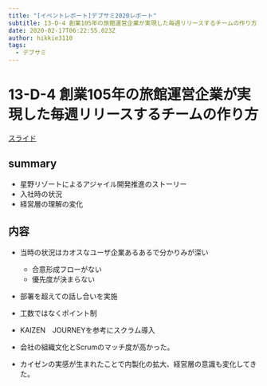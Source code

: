 ```yaml
---
title: "[イベントレポート]デブサミ2020レポート"
subtitle: 13-D-4 創業105年の旅館運営企業が実現した毎週リリースするチームの作り方
date: 2020-02-17T06:22:55.023Z
author: hikkie3110
tags:
  - デブサミ
---
```

# 13-D-4 創業105年の旅館運営企業が実現した毎週リリースするチームの作り方

[スライド](https://www.slideshare.net/ssuser91c7c7/105-227849243)

## summary
* 星野リゾートによるアジャイル開発推進のストーリー
* 入社時の状況
* 経営層の理解の変化

## 内容
* 当時の状況はカオスなユーザ企業あるあるで分かりみが深い
  * 合意形成フローがない
  * 優先度が決まらない

* 部署を超えての話し合いを実施
* 工数ではなくポイント制
* KAIZEN　JOURNEYを参考にスクラム導入
* 会社の組織文化とScrumのマッチ度が高かった。
* カイゼンの実感が生まれたことで内製化の拡大、経営層の意識も変化してきた。